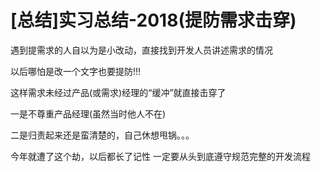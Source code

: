 # [总结]实习总结-2018(提防需求击穿)

遇到提需求的人自以为是小改动，直接找到开发人员讲述需求的情况

以后哪怕是改一个文字也要提防!!!

这样需求未经过产品(或需求)经理的“缓冲”就直接击穿了

一是不尊重产品经理(虽然当时他人不在)

二是归责起来还是蛮清楚的，自己休想甩锅。。。


今年就遭了这个劫，以后都长了记性
一定要从头到底遵守规范完整的开发流程

